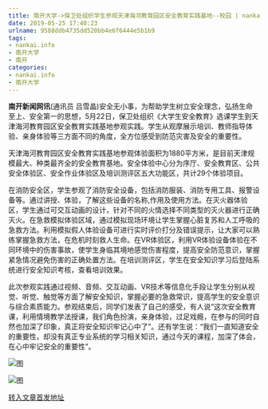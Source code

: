 ```yaml
---
title: 南开大学->保卫处组织学生参观天津海河教育园区安全教育实践基地--校园 | nankai.info
date: 2019-05-25 17:40:23
urlname: 9588ddb4735dd520bb4e6f6444e5b1b9
tags: 
- nankai.info
- 南开大学
- 南开
categories:
- nankai.info
- 南开大学
---
```



**南开新闻网讯**(通讯员 吕雪晶)安全无小事，为帮助学生树立安全理念，弘扬生命至上、安全第一的思想，5月22日，保卫处组织《大学生安全教育》选课学生到天津海河教育园区安全教育实践基地参观实践。学生从观摩展示培训、教师指导体验、亲身体验等三方面不同的角度，全方位感受到防范灾害及安全的重要性。

天津海河教育园区安全教育实践基地参观体验面积为1880平方米，是目前天津规模最大、种类最齐全的安全教育基地。安全体验中心分为序厅、安全教育区、公共安全体验区、安全作业体验区及培训测评区五大功能区，共计29个体验项目。

在消防安全区，学生参观了消防安全设备，包括消防服装、消防专用工具、报警设备等。通过讲授、体验，了解这些设备的名称,作用及使用方法。在灭火器体验区，学生通过可交互动画的设计，针对不同的火情选择不同类型的灭火器进行正确灭火。在急救模拟体验区域，通过模拟现场环境让学生掌握心脏复苏和人工呼吸的急救方法。利用模拟假人体验设备可进行实时评价打分及错误提示，让大家可以熟练掌握急救方法，在危机时刻救人生命。在VR体验区，利用VR体验设备体验在不同环境中的伤害事故，使学生身临其境地感觉伤害程度，提高安全防范意识，掌握紧急情况避免伤害的正确处置方法。在培训测评区，学生在安全知识学习后登陆系统进行安全知识考核，查看培训效果。

此次参观实践通过视频、音频、交互动画、VR技术等信息化手段让学生分别从视觉、听觉、触觉等方面了解安全知识，掌握必要的急救常识，提高学生的安全意识与综合素质能力。参观结束后，同学们发表了自己的感受，有人说“这次安全教育课，利用情境教学法授课，我们角色扮演，亲身体验，过足戏瘾，在参与的同时自然也加深了印象，真正将安全知识牢记心中了”。还有学生说：“我们一直知道安全的重要性，却没有真正专业系统的学习相关知识，通过今天的课程，加深了体会，在心中牢记安全的重要性”。



![图](http://news.nankai.edu.cn/pic/0/00/35/66/356604_244587.jpg)

![图](http://news.nankai.edu.cn/pic/0/00/35/66/356605_948064.jpg)

[转入文章首发地址](http://news.nankai.edu.cn/qqxy/system/2019/05/25/000453575.shtml)